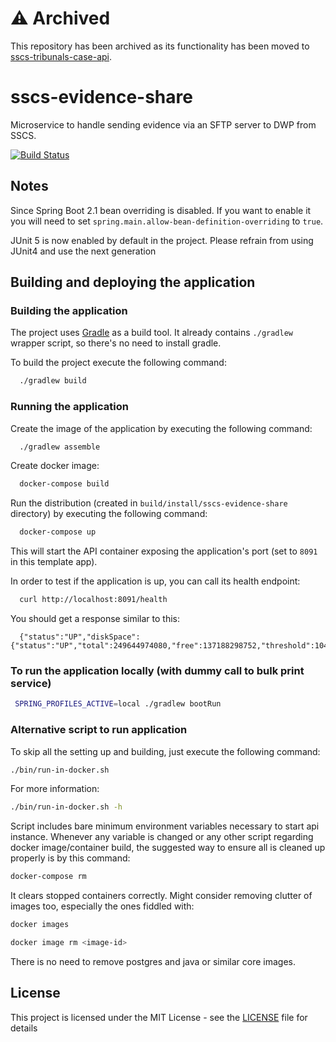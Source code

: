 # :warning: Archived

This repository has been archived as its functionality has been moved to [sscs-tribunals-case-api](https://github.com/hmcts/sscs-tribunals-case-api/pull/3671).

# sscs-evidence-share

Microservice to handle sending evidence via an SFTP server to DWP from SSCS.

[![Build Status](https://travis-ci.org/hmcts/sscs-evidence-share.svg?branch=master)](https://travis-ci.org/hmcts/sscs-evidence-share)

## Notes

Since Spring Boot 2.1 bean overriding is disabled. If you want to enable it you will need to set `spring.main.allow-bean-definition-overriding` to `true`.

JUnit 5 is now enabled by default in the project. Please refrain from using JUnit4 and use the next generation

## Building and deploying the application

### Building the application

The project uses [Gradle](https://gradle.org) as a build tool. It already contains
`./gradlew` wrapper script, so there's no need to install gradle.

To build the project execute the following command:

```bash
  ./gradlew build
```

### Running the application

Create the image of the application by executing the following command:

```bash
  ./gradlew assemble
```

Create docker image:

```bash
  docker-compose build
```

Run the distribution (created in `build/install/sscs-evidence-share` directory)
by executing the following command:

```bash
  docker-compose up
```

This will start the API container exposing the application's port
(set to `8091` in this template app).

In order to test if the application is up, you can call its health endpoint:

```bash
  curl http://localhost:8091/health
```

You should get a response similar to this:

```
  {"status":"UP","diskSpace":{"status":"UP","total":249644974080,"free":137188298752,"threshold":10485760}}
```

### To run the application locally (with dummy call to bulk print service)
```bash
 SPRING_PROFILES_ACTIVE=local ./gradlew bootRun
 ```

### Alternative script to run application

To skip all the setting up and building, just execute the following command:

```bash
./bin/run-in-docker.sh
```

For more information:

```bash
./bin/run-in-docker.sh -h
```

Script includes bare minimum environment variables necessary to start api instance. Whenever any variable is changed or any other script regarding docker image/container build, the suggested way to ensure all is cleaned up properly is by this command:

```bash
docker-compose rm
```

It clears stopped containers correctly. Might consider removing clutter of images too, especially the ones fiddled with:

```bash
docker images

docker image rm <image-id>
```

There is no need to remove postgres and java or similar core images.

## License

This project is licensed under the MIT License - see the [LICENSE](LICENSE) file for details
